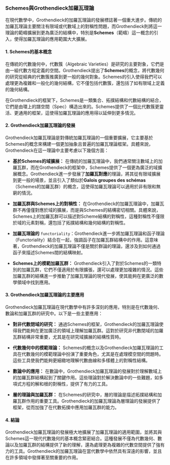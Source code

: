 ### **Schemes與Grothendieck加羅瓦理論**

在現代數學中，Grothendieck的加羅瓦理論的發展標誌著一個重大進步。傳統的加羅瓦理論主要關注有限域或代數域上的對稱性問題，而Grothendieck則將這一理論的範疇擴展到更為廣泛的結構中，特別是**Schemes**（範疇）這一概念的引入，使得加羅瓦理論的應用範圍大大擴展。

#### **1. Schemes的基本概念**

在傳統的代數幾何中，代數簇（Algebraic Varieties）是研究的主要對象，它們是由一組代數方程定義的空間。Grothendieck提出了**Schemes**的概念，將代數幾何的研究從經典的代數簇推廣到更一般的幾何對象。Schemes的引入使得我們可以處理更為複雜和一般化的幾何結構，它不僅包括代數簇，還包括了如有限域上定義的幾何結構。

在Grothendieck的框架下，Schemes是一類集合、拓撲結構和代數結構的結合，它們是由環上的譜空間（Spec）構造出來的。Schemes提供了一個比代數簇更靈活、更通用的框架，這使得加羅瓦理論的應用得以延伸到更多情況。

#### **2. Grothendieck加羅瓦理論的發展**

Grothendieck加羅瓦理論是對傳統加羅瓦理論的一個重要擴展，它主要基於Schemes的概念來構建一個更加抽象且普遍的加羅瓦理論框架。具體來說，Grothendieck在這一理論中主要考慮以下幾個方面：

- **基於Schemes的域擴展：** 在傳統的加羅瓦理論中，我們通常關注數域上的加羅瓦群，而在Grothendieck的框架中，Schemes提供了一個更為廣泛的域擴展概念。Grothendieck進一步發展了**加羅瓦對應**的理論，將其從有限域擴展到更一般的場景，並且引入了類似於**Galois groupes des schémas**（Schemes的加羅瓦群）的概念，這使得加羅瓦理論可以適用於非有限和無窮的情況。

- **加羅瓦群與Schemes上的對稱性：** 在Grothendieck的加羅瓦理論中，加羅瓦群不再僅僅對應於域的擴展，而是與Schemes的結構密切相關。具體來說，Schemes上的加羅瓦群可以描述對Scheme結構的對稱性，這種對稱性不僅限於域的元素對稱，還包括了拓撲結構和幾何結構的對稱性。

- **加羅瓦理論的** `functoriality`：Grothendieck進一步將加羅瓦理論和函子理論（Functoriality）結合在一起，強調函子在加羅瓦群結構中的作用。這意味著，Grothendieck的加羅瓦理論不僅是關於群論的理論，還涉及到如何通過函子來描述Schemes間的結構映射。

- **Schemes上的模範加羅瓦群：** Grothendieck引入了對於Schemes的一類特別的加羅瓦群，它們不僅適用於有限擴張，還可以處理更加複雜的情況。這些加羅瓦群的結構進一步推動了加羅瓦理論的現代發展，使其能夠在更廣泛的數學領域中找到應用。

#### **3. Grothendieck加羅瓦理論的主要應用**

Grothendieck加羅瓦理論在現代數學中有許多深刻的應用，特別是在代數幾何、數論和加羅瓦群的研究中。以下是一些主要應用：

- **對非代數閉域的研究：** 通過Schemes的框架，Grothendieck的加羅瓦理論使得我們能夠在更加廣泛的領域上理解加羅瓦群。這對於研究非代數閉域的加羅瓦群結構非常重要，尤其是在研究域擴展的結構性質時。

- **代數幾何中的模範理論：** Schemes的概念以及Grothendieck加羅瓦理論的工具在代數幾何的模範理論中扮演了重要角色，尤其是在處理模空間的問題時。這些工具使我們能夠更細緻地理解代數曲線和多樣體上的對稱性結構。

- **數論中的應用：** 在數論中，Grothendieck加羅瓦理論的發展對於理解數域上的加羅瓦群結構起到了關鍵作用。這些理論對於解決數論中的一些難題，如多項式方程的解和根的對稱性，提供了有力的工具。

- **層的理論與加羅瓦群：** 在Schemes的研究中，層的理論是描述拓撲結構和加羅瓦群作用的重要工具。Grothendieck的加羅瓦理論為層理論的發展提供了框架，從而加強了在代數拓撲中應用加羅瓦群的能力。

#### **4. 結論**

Grothendieck加羅瓦理論的發展極大地擴展了加羅瓦理論的適用範圍，並將其與Schemes這一現代代數幾何的基本概念緊密結合。這種發展不僅為代數幾何、數論以及加羅瓦群的結構提供了新的理解，還為處理更為複雜的代數空間提供了強有力的工具。Grothendieck的加羅瓦理論在當代數學中依然具有深遠的影響，並且在許多領域中發揮著至關重要的作用。